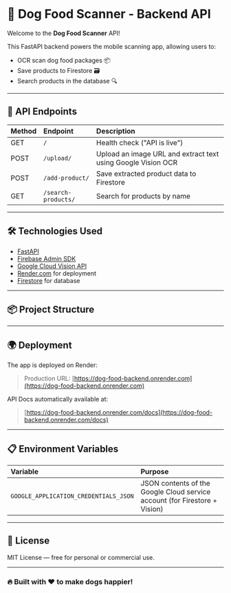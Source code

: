 # 🦴 Dog Food Scanner - Backend API

Welcome to the **Dog Food Scanner** API!

This FastAPI backend powers the mobile scanning app, allowing users to:
- OCR scan dog food packages 📦
- Save products to Firestore 🗃️
- Search products in the database 🔍

---

## 🚀 API Endpoints

| Method | Endpoint | Description |
|:------|:---------|:------------|
| GET    | `/`             | Health check ("API is live") |
| POST   | `/upload/`       | Upload an image URL and extract text using Google Vision OCR |
| POST   | `/add-product/`  | Save extracted product data to Firestore |
| GET    | `/search-products/` | Search for products by name |

---

## 🛠️ Technologies Used

- [FastAPI](https://fastapi.tiangolo.com/)
- [Firebase Admin SDK](https://firebase.google.com/docs/admin/setup)
- [Google Cloud Vision API](https://cloud.google.com/vision)
- [Render.com](https://render.com) for deployment
- [Firestore](https://firebase.google.com/products/firestore) for database

---

## 📦 Project Structure


---

## 🌍 Deployment

The app is deployed on Render:

> Production URL: [https://dog-food-backend.onrender.com](https://dog-food-backend.onrender.com)

API Docs automatically available at:

> [https://dog-food-backend.onrender.com/docs](https://dog-food-backend.onrender.com/docs)

---

## 📋 Environment Variables

| Variable | Purpose |
|:---------|:--------|
| `GOOGLE_APPLICATION_CREDENTIALS_JSON` | JSON contents of the Google Cloud service account (for Firestore + Vision) |

---

## 📜 License

MIT License — free for personal or commercial use.

---

### 🔥 Built with ❤️ to make dogs happier!
